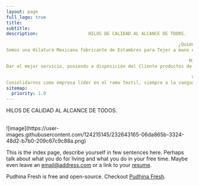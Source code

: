 ```yaml
---
layout: page
full_logo: true
title: 
subtitle: 
description:                   HILOS DE CALIDAD AL ALCANCE DE TODOS.

                                                                 ¿Quiénes Somos?
Somos una Hilatura Mexicana fabricante de Estambres para Tejer a mano e Hilo para la Industria Textil desde el año de 1928, siempre ofreciendo el mejor servicio con                                         productos de excelente calidad a un precio al alcance de todos.

                                                                     Misión
Dar el mejor servicio, poniendo a disposición del Cliente productos de Excelente Calidad y con un Precio al Alcance de todos, que los mantiene en la preferencia del                                                              fabricante y consumidor.

                                                                      Visión
Consolidarnos como empresa líder en el ramo textil, siempre a la vanguardia en calidad y colores para cubrir satisfactoriamente las necesidades de nuestros Clientes.
sitemap:
  priority: 1.0
---
```

<p class="describe-text">HILOS DE CALIDAD AL ALCANCE DE TODOS.</p>
<br>
![image](https://user-images.githubusercontent.com/124215145/232643165-06da865b-3324-48d2-b7b0-209c67c9c88a.png)

This is the index page, describe yourself in few sentences here. Perhaps talk about what you do for living and what you do in your free time. Maybe even leave an [email@address.com](#) or a link to your [resume](#).

Pudhina Fresh is free and open-source. Checkout [Pudhina Fresh](https://github.com/ritijjain/pudhina-fresh).

<br>
<br>
<br>
<br>
<br>
<br>
<br>
